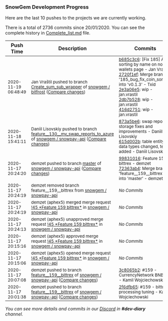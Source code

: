 
### SnowGem Development Progress

Here are the last 10 pushes to the projects we are currently working.

There is a total of 2736 commits since 20/01/2020. You can see the complete history in
 [Complete_list.md](Complete_list.md) file.

| Push Time | Description | Commits |
| --- | --- | --- |
| <sub>2020-11-19 06:48:49</sub> | <sub>Jan Vraštil pushed to branch [Create\_sum\_sub\_wrapper](https://gitlab.com/snowgem/bitfrost/commits/Create_sum_sub_wrapper) of [snowgem / bitfrost](https://gitlab.com/snowgem/bitfrost) ([Compare changes](https://gitlab.com/snowgem/bitfrost/compare/f9dd54052445b37fec860ac5442dd77dc15cf767...416d275141d30f2e2319fb6e5172a6fb7d3986ea))</sub> | <sub>[b685c3c6](https://gitlab.com/snowgem/bitfrost/-/commit/b685c3c641bb469e84094671896f2248fb139f9f): [Fix 185] Add sorting by name on no-wallets page - Jan Vraštil<br>[2720f1ef](https://gitlab.com/snowgem/bitfrost/-/commit/2720f1ef53ddaaa98da718f7478549bf6373bbfe): Merge branch '185_bug_fix_coin_sorting' into 'v0.1.3' - Txid<br>[2e3a06e5](https://gitlab.com/snowgem/bitfrost/-/commit/2e3a06e583a0911bfa67cc284d6eb572bccb2728): wip - jan.vrastil<br>[2db7b528](https://gitlab.com/snowgem/bitfrost/-/commit/2db7b528be8678e2fa90d12872237ef39766cf91): wip - jan.vrastil<br>[416d2751](https://gitlab.com/snowgem/bitfrost/-/commit/416d275141d30f2e2319fb6e5172a6fb7d3986ea): wip - jan.vrastil</sub> |
| <sub>2020-11-18 15:41:11</sub> | <sub>Daniil Lisovskiy pushed to branch [feature\_\_130\_\_mv\_swap\_reports\_to\_azure](https://gitlab.com/snowgem/snowpay-api/commits/feature__130__mv_swap_reports_to_azure) of [snowgem / snowpay\-api](https://gitlab.com/snowgem/snowpay-api) ([Compare changes](https://gitlab.com/snowgem/snowpay-api/compare/4e238dd2e26bf381f591d49a1857a31962b306f6...615d002b52961091010d1b03d7c6127ff63d3664))</sub> | <sub>[873a5be6](https://gitlab.com/snowgem/snowpay-api/-/commit/873a5be6525ec880df8104ca3ddb4dd425da5d69): swap reports storage fixes and improvements - Daniil Lisovskiy<br>[615d002b](https://gitlab.com/snowgem/snowpay-api/-/commit/615d002b52961091010d1b03d7c6127ff63d3664): table entity data types changed, tests added - Daniil Lisovskiy</sub> |
| <sub>2020-11-17 20:24:20</sub> | <sub>demzet pushed to branch [master](https://gitlab.com/snowgem/snowpay-api/commits/master) of [snowgem / snowpay\-api](https://gitlab.com/snowgem/snowpay-api) ([Compare changes](https://gitlab.com/snowgem/snowpay-api/compare/08f4ad547d38f850edd948a355a6f6be085aeb8d...72363ab4b6abfd186b3a6a09d9403aa8d04aa122))</sub> | <sub>[99831016](https://gitlab.com/snowgem/snowpay-api/-/commit/99831016a50d46421214d697be0f00c21ba6d8b1): Feature  159  bittrex - demzet<br>[72363ab4](https://gitlab.com/snowgem/snowpay-api/-/commit/72363ab4b6abfd186b3a6a09d9403aa8d04aa122): Merge branch 'feature__159__bittrex' into 'master' - demzet</sub> |
| <sub>2020-11-17 20:24:19</sub> | <sub>demzet removed branch feature__159__bittrex from [snowgem / snowpay\-api](https://gitlab.com/snowgem/snowpay-api)</sub> | <sub>_No Commits_</sub> |
| <sub>2020-11-17 20:24:19</sub> | <sub>demzet (aphex5) merged merge request [\!45 \*Feature  159  bittrex\*](https://gitlab.com/snowgem/snowpay-api/-/merge_requests/45) in [snowgem / snowpay\-api](https://gitlab.com/snowgem/snowpay-api)</sub> | <sub>_No Commits_</sub> |
| <sub>2020-11-17 20:24:13</sub> | <sub>demzet (aphex5) unapproved merge request [\!45 \*Feature  159  bittrex\*](https://gitlab.com/snowgem/snowpay-api/-/merge_requests/45) in [snowgem / snowpay\-api](https://gitlab.com/snowgem/snowpay-api)</sub> | <sub>_No Commits_</sub> |
| <sub>2020-11-17 20:15:16</sub> | <sub>demzet (aphex5) approved merge request [\!45 \*Feature  159  bittrex\*](https://gitlab.com/snowgem/snowpay-api/-/merge_requests/45) in [snowgem / snowpay\-api](https://gitlab.com/snowgem/snowpay-api)</sub> | <sub>_No Commits_</sub> |
| <sub>2020-11-17 20:15:06</sub> | <sub>demzet (aphex5) opened merge request [\!45 \*Feature  159  bittrex\*](https://gitlab.com/snowgem/snowpay-api/-/merge_requests/45) in [snowgem / snowpay\-api](https://gitlab.com/snowgem/snowpay-api)</sub> | <sub>_No Commits_</sub> |
| <sub>2020-11-17 20:07:08</sub> | <sub>demzet pushed to branch [feature\_\_159\_\_bittrex](https://gitlab.com/snowgem/snowpay-api/commits/feature__159__bittrex) of [snowgem / snowpay\-api](https://gitlab.com/snowgem/snowpay-api) ([Compare changes](https://gitlab.com/snowgem/snowpay-api/compare/2f6dfb65808bd3ec0f780ca1a0263a4da338b452...3c8065b2b6f5ff77779744ccf3cf6847898ae4ff))</sub> | <sub>[3c8065b2](https://gitlab.com/snowgem/snowpay-api/-/commit/3c8065b2b6f5ff77779744ccf3cf6847898ae4ff): #159 - CurrencyNetwork BNB fix - Kamil Wojciechowski</sub> |
| <sub>2020-11-17 20:01:38</sub> | <sub>demzet pushed to branch [feature\_\_159\_\_bittrex](https://gitlab.com/snowgem/snowpay-api/commits/feature__159__bittrex) of [snowgem / snowpay\-api](https://gitlab.com/snowgem/snowpay-api) ([Compare changes](https://gitlab.com/snowgem/snowpay-api/compare/468d8fbb5f5537098f9479548cd325f4b2186dab...2f6dfb65808bd3ec0f780ca1a0263a4da338b452))</sub> | <sub>[2f6dfb65](https://gitlab.com/snowgem/snowpay-api/-/commit/2f6dfb65808bd3ec0f780ca1a0263a4da338b452): #159 - bittrex processing tuning - Kamil Wojciechowski</sub> |

_You can see more details and commits in our [Discord](https://discord.gg/zumGnbg) in **#dev-diary** channel._
